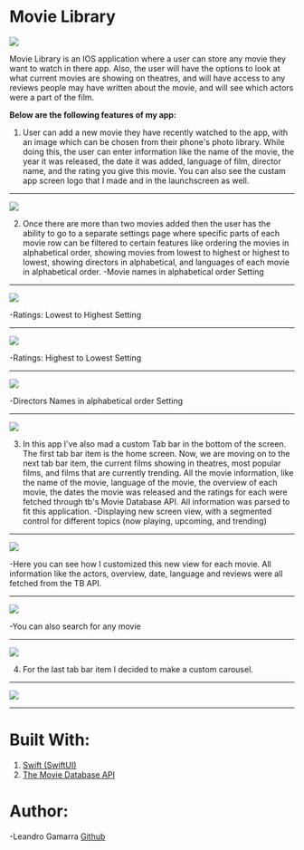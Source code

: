 # **Movie Library**

![](https://i.imgur.com/BUyYJhw.png)

Movie Library is an IOS application where a user can store any movie they want to watch in there app. Also, the user will have the options to look at what current movies are showing on theatres, and will have access to any reviews people may have written about the movie, and will see which actors were a part of the film.

**Below are the following features of my app:**

1) User can add a new movie they have recently watched to the app, with an image which can be chosen from their phone's photo library. While doing this, the user can enter information like the name of the movie, the year it was released, the date it was added, language of film, director name, and the rating you give this movie. You can also see the custam app screen logo that I made and in the launchscreen as well.


---

![](https://i.imgur.com/RbuPhdx.gif)

2) Once there are more than two movies added then the user has the ability to go to a separate settings page where specific parts of each movie row can be filtered to certain features like ordering the movies in alphabetical order, showing movies from lowest to highest or highest to lowest, showing directors in alphabetical, and languages of each movie in alphabetical order.
-Movie names in alphabetical order Setting


---

![](https://i.imgur.com/OY5IIS5.gif)

-Ratings: Lowest to Highest Setting


---

![](https://i.imgur.com/F9DKzqX.gif)

-Ratings: Highest to Lowest Setting


---

![](https://i.imgur.com/LrPYFqp.gif)


-Directors Names in alphabetical order Setting


---

![](https://i.imgur.com/Ei3iy2s.gif)

3) In this app I've also mad a custom Tab bar in the bottom of the screen. The first tab bar item is the home screen. Now, we are moving on to the next tab bar item, the current films showing in theatres, most popular films, and films that are currently trending. All the movie information, like the name of the movie, language of the movie, the overview of each movie, the dates the movie was released and the ratings for each were fetched through tb's Movie Database API. All information was parsed to fit this application.
-Displaying new screen view, with a segmented control for different topics (now playing, upcoming, and trending)


---

![](https://i.imgur.com/z9AEV9o.gif)

-Here you can see how I customized this new view for each movie. All information like the actors, overview, date, language and reviews were all fetched from the TB API.


---

![](https://i.imgur.com/Ib2jgVK.gif)

-You can also search for any movie


---

![](https://i.imgur.com/t5df0Dq.gif)

4) For the last tab bar item I decided to make a custom carousel.


---

![](https://i.imgur.com/UvjaLTa.gif)

---

# Built With:
1) [Swift (SwiftUI)](https://developer.apple.com/xcode/swiftui/)
2) [The Movie Database API](https://developers.themoviedb.org/3/getting-started/introduction)

# Author:
-Leandro Gamarra [Github](https://github.com/r0m3c)
